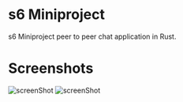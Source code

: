 # s6 Miniproject
s6 Miniproject peer to peer chat application in Rust.

# Screenshots
![screenShot](https://user-images.githubusercontent.com/56124831/179346461-7f5f3796-bb3f-4e7d-aab9-447584dd08d0.png)
![screenShot](https://user-images.githubusercontent.com/56124831/179346473-f178cb85-78a0-491e-afdb-fbbb8494d371.png)
